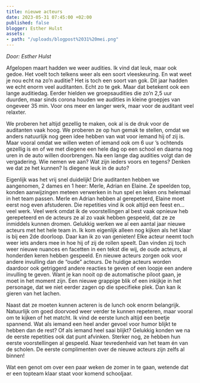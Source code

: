 ```yaml
---
title: nieuwe acteurs
date: 2023-05-31 07:45:00 +02:00
published: false
blogger: Esther Hulst
assets:
- path: "/uploads/blogpost%2031%20mei.png"
---
```


*Door: Esther Hulst*

Afgelopen maart hadden we weer audities. Ik vind dat leuk, maar ook gedoe. Het voelt toch telkens weer als een soort vleeskeuring. En wat weet je nou echt na zo’n auditie? Het is toch een soort van gok. Dit jaar hadden we echt enorm veel auditanten. Echt zo te gek. Maar dat betekent  ook een lange auditiedag. Eerder hielden we groepsaudities die zo’n 2,5 uur duurden, maar sinds corona houden we audities in kleine groepjes van ongeveer 35 min. Voor ons meer en langer werk, maar voor de auditant veel relaxter. 

We proberen het altijd gezellig te maken, ook al is de druk voor de auditanten vaak hoog. We proberen ze op hun gemak te stellen, omdat we anders natuurlijk nog geen idee hebben van wat voor iemand hij of zij is. Maar vooral omdat we willen weten of iemand ook om 6 uur ’s ochtends gezellig is en of we met diegene een hele dag op een school en daarna nog uren in de auto willen doorbrengen. Na een lange dag audities volgt dan de vergadering. Wie nemen we aan? Wat zijn ieders voors en tegens? Denken we dat ze het kunnen? Is diegene leuk in de auto?

Eigenlijk was het vrij snel duidelijk! Drie auditanten hebben we aangenomen, 2 dames en 1 heer: Merle, Adrian en Elaine. Ze speelden top, konden aanwijzingen meteen verwerken in hun spel en leken ons helemaal in het team passen. Merle en Adrian hebben al gerepeteerd, Elaine moet eerst nog even afstuderen. Die repetities vind ik ook altijd een feest en... veel werk. Veel werk omdat ik de voorstellingen al best vaak opnieuw heb gerepeteerd en de acteurs ze al zo vaak hebben gespeeld, dat ze ze inmiddels kunnen dromen. Gelukkig werken we al een aantal jaar nieuwe acteurs met het hele team in. Ik kom eigenlijk alleen nog kijken als het klaar is bij een 2de doorloop. Daar kan ik zo van genieten! Elke acteur neemt toch weer iets anders mee in hoe hij of zij de rollen speelt. Dan vinden zij toch weer nieuwe nuances en facetten in een tekst die wij, de oude acteurs, al honderden keren hebben gespeeld. En nieuwe acteurs zorgen ook voor andere invulling dan de “oude” acteurs. De huidige acteurs worden daardoor ook getriggerd andere reacties te geven of een loopje een andere invulling te geven. Want je kan nooit op de automatische piloot gaan, je moet in het moment zijn. Een nieuwe grappige blik of een inkijkje in het personage, dat we niet eerder zagen op die specifieke plek. Dan kan ik gieren van het lachen. 

Naast dat ze moeten kunnen acteren is de lunch ook enorm belangrijk. Natuurlijk om goed doorvoed weer verder te kunnen repeteren, maar vooral om te kijken of het matcht. Ik vind de eerste lunch altijd een beetje spannend. Wat als iemand een heel ander gevoel voor humor blijkt te hebben dan de rest? Of als iemand heel saai blijkt? Gelukkig konden we na de eerste repetities ook dat punt afvinken. Sterker nog, ze hebben hun eerste voorstellingen al gespeeld. Naar tevredenheid van het team én van de scholen. De eerste complimenten over de nieuwe acteurs zijn zelfs al binnen!

Wat een genot om over een paar weken de zomer in te gaan, wetende dat er een topteam klaar staat voor komend schooljaar.